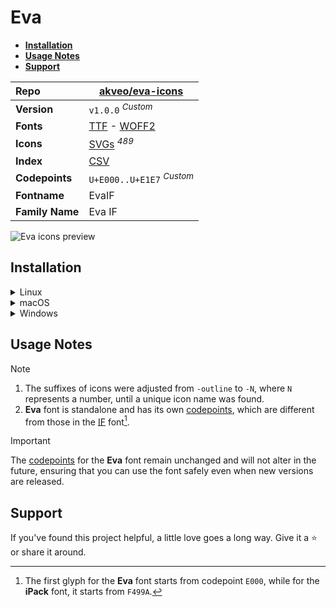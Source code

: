 # Eva

- [**Installation**](#installation)
- [**Usage Notes**](#usage-notes)
- [**Support**](#support)

| Repo            | [akveo/eva-icons](https://github.com/akveo/eva-icons)                                                                                                                 |
| :-------------- | --------------------------------------------------------------------------------------------------------------------------------------------------------------------- |
| **Version**     | `v1.0.0` <sup>_Custom_</sup>                                                                                                                                          |
| **Fonts**       | [TTF](https://raw.githubusercontent.com/iconicFonts/if/main/fonts/TTF/Eva.ttf) - [WOFF2](https://raw.githubusercontent.com/iconicFonts/if/main/fonts/WOFF2/Eva.woff2) |
| **Icons**       | [SVGs](https://github.com/iconicFonts/if/tree/main/packs/Eva/svgs) <sup>_489_</sup>                                                                                   |
| **Index**       | [CSV](https://github.com/iconicFonts/if/blob/main/indices/Eva.csv)                                                                                                    |
| **Codepoints**  | `U+E000..U+E1E7` <sup>_Custom_</sup>                                                                                                                                  |
| **Fontname**    | EvaIF                                                                                                                                                                 |
| **Family Name** | Eva IF                                                                                                                                                                |

<picture>
  <source media="(prefers-color-scheme: dark)" srcset="https://raw.githubusercontent.com/iconicFonts/if/main/imgs/Eva_dark.png">
  <img alt="Eva icons preview" src="https://raw.githubusercontent.com/iconicFonts/if/main/imgs/Eva_light.png">
</picture>

## Installation

<details>

<summary>Linux</summary>

```sh
curl -o ~/.local/share/fonts/Eva.ttf https://raw.githubusercontent.com/iconicFonts/if/main/fonts/TTF/Eva.ttf
```

Refresh font cache:

```sh
fc-cache -f ~/.local/share/fonts
```

</details>

<details>

<summary>macOS</summary>

```sh
curl -o ~/Library/Fonts/Eva.ttf https://raw.githubusercontent.com/iconicFonts/if/main/fonts/TTF/Eva.ttf
```

</details>

<details>

<summary>Windows</summary>

```sh
curl -o C:\Windows\Fonts\Eva.ttf https://raw.githubusercontent.com/iconicFonts/if/main/fonts/TTF/Eva.ttf
```

</details>

## Usage Notes

> [!NOTE]
>
> 1. The suffixes of icons were adjusted from `-outline` to `-N`, where `N` represents a number, until a unique icon name was found.
> 2. **Eva** font is standalone and has its own [codepoints](https://github.com/iconicFonts/if/blob/main/indices/Eva.csv), which are different from those in the [IF](https://github.com/iconicFonts/if/blob/main/indices/if.csv) font[^1].

> [!IMPORTANT]
> The [codepoints](https://github.com/iconicFonts/if/blob/main/indices/Eva.csv) for the **Eva** font remain unchanged and will not alter in the future, ensuring that you can use the font safely even when new versions are released.

## Support

If you've found this project helpful, a little love goes a long way. Give it a :star: or share it around.

[^1]: The first glyph for the **Eva** font starts from codepoint `E000`, while for the **iPack** font, it starts from `F499A`.

